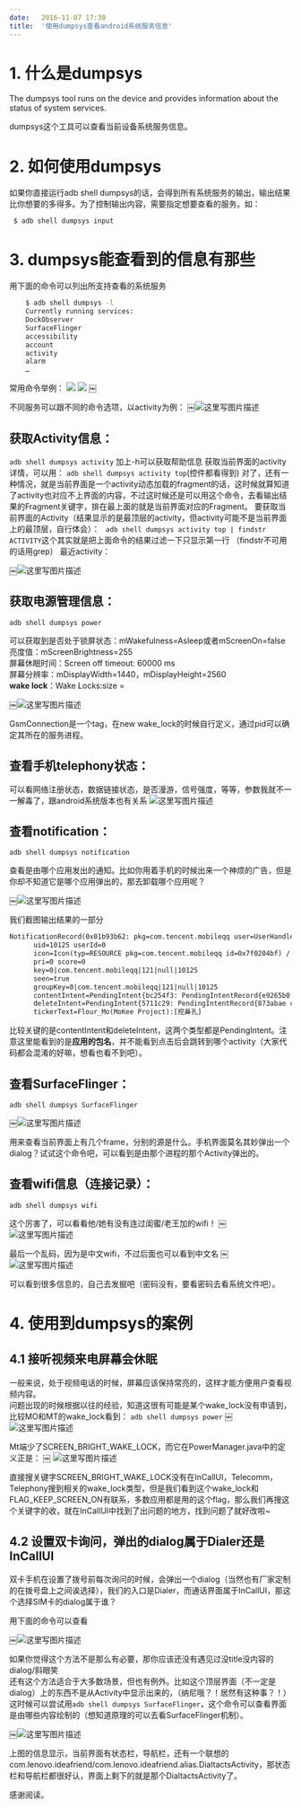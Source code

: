 ```yaml
---
date:   2016-11-07 17:30
title:  '使用dumpsys查看android系统服务信息'
---
```



# 1. 什么是dumpsys 
The dumpsys tool runs on the device and provides information about the status of system services.

dumpsys这个工具可以查看当前设备系统服务信息。
 
# 2. 如何使用dumpsys 
如果你直接运行adb shell dumpsys的话，会得到所有系统服务的输出，输出结果比你想要的多得多。为了控制输出内容，需要指定想要查看的服务。如：

` $ adb shell dumpsys input`

# 3. dumpsys能查看到的信息有那些 
用下面的命令可以列出所支持查看的系统服务
```bash
    $ adb shell dumpsys -l
    Currently running services:
    DockObserver
    SurfaceFlinger
    accessibility
    account
    activity
    alarm
    …
```
常用命令举例：
![](https://codesimple-blog-images.oss-cn-hangzhou.aliyuncs.com/android/_image/dumpsys_16-28-52.jpg)
![](https://codesimple-blog-images.oss-cn-hangzhou.aliyuncs.com/android/_image/dumpsys_16-28-58.jpg)
￼

不同服务可以跟不同的命令选项，以activity为例：
￼![这里写图片描述](https://codesimple-blog-images.oss-cn-hangzhou.aliyuncs.com/android/_image/dumpsys_activety.jpg)

## 获取Activity信息：
`adb shell dumpsys activity`
加上-h可以获取帮助信息
获取当前界面的activity详情，可以用：
`adb shell dumpsys activity top`(控件都看得到)
对了，还有一种情况，就是当前界面是一个activity动态加载的fragment的话，这时候就算知道了activity也对应不上界面的内容，不过这时候还是可以用这个命令，去看输出结果的Fragment关键字，排在最上面的就是当前界面对应的Fragment。
要获取当前界面的Activity（结果显示的是最顶层的activity，但activity可能不是当前界面上的最顶层，自行体会）：
` adb shell dumpsys activity top | findstr ACTIVITY`这个其实就是把上面命令的结果过滤一下只显示第一行
（findstr不可用的话用grep）
最近activity：

￼![这里写图片描述](https://codesimple-blog-images.oss-cn-hangzhou.aliyuncs.com/android/_image/dumpsys_16-29-53.jpg)

## 获取电源管理信息：
 `adb shell dumpsys power`
 
可以获取到是否处于锁屏状态：mWakefulness=Asleep或者mScreenOn=false  
亮度值：mScreenBrightness=255  
屏幕休眠时间：Screen off timeout: 60000 ms  
屏幕分辨率：mDisplayWidth=1440，mDisplayHeight=2560  
**wake lock**：Wake Locks:size =  

￼![这里写图片描述](https://codesimple-blog-images.oss-cn-hangzhou.aliyuncs.com/android/_image/dumpsys_16-30-37.jpg)

GsmConnection是一个tag，在new wake_lock的时候自行定义，通过pid可以确定其所在的服务进程。

## 查看手机telephony状态：
可以看网络注册状态，数据链接状态，是否漫游，信号强度，等等，参数我就不一一解毒了，跟android系统版本也有关系
![这里写图片描述](https://codesimple-blog-images.oss-cn-hangzhou.aliyuncs.com/android/_image/dumpsys_telephpny.png)

## 查看notification：
`adb shell dumpsys notification`

查看是由哪个应用发出的通知。比如你用着手机的时候出来一个神烦的广告，但是你却不知道它是哪个应用弹出的，那去卸载哪个应用呢？

￼![这里写图片描述](https://codesimple-blog-images.oss-cn-hangzhou.aliyuncs.com/android/_image/dumpsys_notification.gif)

我们截图输出结果的一部分
```xml
NotificationRecord(0x01b93b62: pkg=com.tencent.mobileqq user=UserHandle{0} id=121 tag=null score=0 key=0|com.tencent.mobileqq|121|null|10125: Notification(pri=0 contentView=null vibrate=null sound=null tick defaults=0x0 flags=0x11 color=0x00000000 vis=PRIVATE))
      uid=10125 userId=0
      icon=Icon(typ=RESOURCE pkg=com.tencent.mobileqq id=0x7f0204bf) / com.tencent.mobileqq:drawable/name
      pri=0 score=0
      key=0|com.tencent.mobileqq|121|null|10125
      seen=true
      groupKey=0|com.tencent.mobileqq|121|null|10125
      contentIntent=PendingIntent{bc254f3: PendingIntentRecord{e9265b0 com.tencent.mobileqq startActivity}}
      deleteIntent=PendingIntent{5711c29: PendingIntentRecord{873abae com.tencent.mobileqq broadcastIntent}}
      tickerText=Flour_Mo(MoKee Project):[挖鼻孔]
```
比较关键的是contentIntent和deleteIntent，这两个类型都是PendingIntent。注意这里能看到的是**应用的包名**，并不能看到点击后会跳转到哪个activity（大家代码都会混淆的好嘛，想看也看不到吧）。

## 查看SurfaceFlinger：
`adb shell dumpsys SurfaceFlinger`

￼![这里写图片描述](https://codesimple-blog-images.oss-cn-hangzhou.aliyuncs.com/android/_image/dumpsys_surfaceflinger.png)

用来查看当前界面上有几个frame，分别的源是什么。手机界面莫名其妙弹出一个dialog？试试这个命令吧，可以看到是由那个进程的那个Activity弹出的。

## 查看wifi信息（连接记录）：
`adb shell dumpsys wifi`

这个厉害了，可以看看他/她有没有连过闺蜜/老王加的wifi！
￼
![这里写图片描述](https://codesimple-blog-images.oss-cn-hangzhou.aliyuncs.com/android/_image/dumpsys_wifi1.png)

最后一个乱码，因为是中文wifi，不过后面也可以看到中文名
￼
![这里写图片描述](https://codesimple-blog-images.oss-cn-hangzhou.aliyuncs.com/android/_image/dumpsys_wifi2.png)

可以看到很多信息的，自己去发掘吧（密码没有，要看密码去看系统文件吧）。

# 4. 使用到dumpsys的案例

## 4.1 接听视频来电屏幕会休眠

一般来说，处于视频电话的时候，屏幕应该保持常亮的，这样才能方便用户查看视频内容。  
问题出现的时候根据以往的经验，知道这很有可能是某个wake_lock没有申请到，比较MO和MT的wake_lock看到：
`adb shell dumpsys power`
￼
![这里写图片描述](https://codesimple-blog-images.oss-cn-hangzhou.aliyuncs.com/android/_image/dumpsys_MOMT_POWER.png)

Mt端少了SCREEN_BRIGHT_WAKE_LOCK，而它在PowerManager.java中的定义正是：
￼
![这里写图片描述](https://codesimple-blog-images.oss-cn-hangzhou.aliyuncs.com/android/_image/dumpsys_powermanager_code.png)

直接搜关键字SCREEN_BRIGHT_WAKE_LOCK没有在InCallUI，Telecomm，Telephony搜到相关的wake_lock类型，但是我们看到这个wake_lock和FLAG_KEEP_SCREEN_ON有联系，多数应用都是用的这个flag，那么我们再搜这个关键字的收，就在InCallUI中找到了出问题的地方，找到问题了就好改啦~

## 4.2 设置双卡询问，弹出的dialog属于Dialer还是InCallUI
双卡手机在设置了拨号前每次询问的时候，会弹出一个dialog（当然也有厂家定制的在拨号盘上之间诶选择），我们的入口是Dialer，而通话界面属于InCallUI，那这个选择SIM卡的dialog属于谁？

用下面的命令可以查看

￼![这里写图片描述](https://codesimple-blog-images.oss-cn-hangzhou.aliyuncs.com/android/_image/dumpsys_find_parent_activity.png)

如果你觉得这个方法不是那么有必要，那你应该还没有遇见过没title没内容的dialog/斜眼笑  
还有这个方法适合于大多数场景，但也有例外。比如这个顶层界面（不一定是dialog）上的东西不是从Activity中显示出来的，（纳尼哦？！居然有这种事？！）这时候可以尝试用`adb shell dumpsys SurfaceFlinger`，这个命令可以查看界面是由哪些内容绘制的（想知道原理的可以去看SurfaceFlinger机制）。

￼![这里写图片描述](https://codesimple-blog-images.oss-cn-hangzhou.aliyuncs.com/android/_image/dumpsys_case_surfaceflinger.png)

上图的信息显示，当前界面有状态栏，导航栏，还有一个联想的com.lenovo.ideafriend/com.lenovo.ideafriend.alias.DialtactsActivity，那状态栏和导航栏都很好认，界面上剩下的就是那个DialtactsActivity了。

感谢阅读。